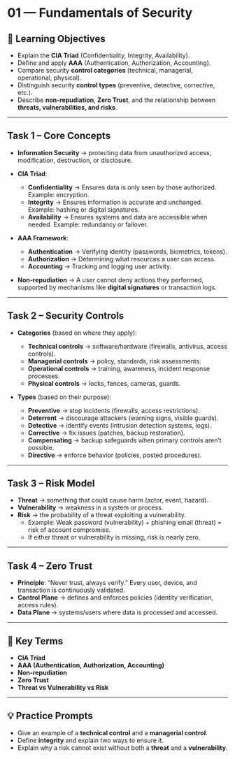 # 01 — Fundamentals of Security

## 🎯 Learning Objectives
- Explain the **CIA Triad** (Confidentiality, Integrity, Availability).  
- Define and apply **AAA** (Authentication, Authorization, Accounting).  
- Compare security **control categories** (technical, managerial, operational, physical).  
- Distinguish security **control types** (preventive, detective, corrective, etc.).  
- Describe **non-repudiation**, **Zero Trust**, and the relationship between **threats, vulnerabilities, and risks**.

---

## Task 1 – Core Concepts
- **Information Security** → protecting data from unauthorized access, modification, destruction, or disclosure.  
- **CIA Triad**:  
  - **Confidentiality** → Ensures data is only seen by those authorized. Example: encryption.  
  - **Integrity** → Ensures information is accurate and unchanged. Example: hashing or digital signatures.  
  - **Availability** → Ensures systems and data are accessible when needed. Example: redundancy or failover.  

- **AAA Framework**:  
  - **Authentication** → Verifying identity (passwords, biometrics, tokens).  
  - **Authorization** → Determining what resources a user can access.  
  - **Accounting** → Tracking and logging user activity.  

- **Non-repudiation** → A user cannot deny actions they performed, supported by mechanisms like **digital signatures** or transaction logs.  

---

## Task 2 – Security Controls
- **Categories** (based on where they apply):  
  - **Technical controls** → software/hardware (firewalls, antivirus, access controls).  
  - **Managerial controls** → policy, standards, risk assessments.  
  - **Operational controls** → training, awareness, incident response processes.  
  - **Physical controls** → locks, fences, cameras, guards.  

- **Types** (based on their purpose):  
  - **Preventive** → stop incidents (firewalls, access restrictions).  
  - **Deterrent** → discourage attackers (warning signs, visible guards).  
  - **Detective** → identify events (intrusion detection systems, logs).  
  - **Corrective** → fix issues (patches, backup restoration).  
  - **Compensating** → backup safeguards when primary controls aren’t possible.  
  - **Directive** → enforce behavior (policies, posted procedures).  

---

## Task 3 – Risk Model
- **Threat** → something that could cause harm (actor, event, hazard).  
- **Vulnerability** → weakness in a system or process.  
- **Risk** → the probability of a threat exploiting a vulnerability.  
  - Example: Weak password (vulnerability) + phishing email (threat) = risk of account compromise.  
  - If either threat or vulnerability is missing, risk is nearly zero.  

---

## Task 4 – Zero Trust
- **Principle**: “Never trust, always verify.” Every user, device, and transaction is continuously validated.  
- **Control Plane** → defines and enforces policies (identity verification, access rules).  
- **Data Plane** → systems/users where data is processed and accessed.  

---

## 📝 Key Terms
- **CIA Triad**  
- **AAA (Authentication, Authorization, Accounting)**  
- **Non-repudiation**  
- **Zero Trust**  
- **Threat vs Vulnerability vs Risk**  

---

## 💡 Practice Prompts
- Give an example of a **technical control** and a **managerial control**.  
- Define **integrity** and explain two ways to ensure it.  
- Explain why a risk cannot exist without both a **threat** and a **vulnerability**.  

